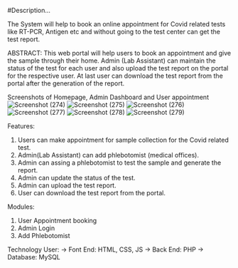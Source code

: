 #Description...

The System will help to book an online appointment for Covid related tests like RT-PCR, Antigen etc and without going to the test center can get the test report.

ABSTRACT:
This web portal will help users to book an appointment and give the sample through their home. Admin (Lab Assistant) can maintain the status of the test for each user and also upload the test report on the portal for the respective user. At last user can download the test report from the portal after the generation of the report.

Screenshots of Homepage, Admin Dashboard and User appointment 
![Screenshot (274)](https://user-images.githubusercontent.com/61697945/132786696-ed74d34c-b3f2-4425-91d0-908da0e37dbc.png)
![Screenshot (275)](https://user-images.githubusercontent.com/61697945/132786701-c7ad5333-00c8-4d6f-aa6a-9c9d64e64cd4.png)
![Screenshot (276)](https://user-images.githubusercontent.com/61697945/132786702-550abd62-ce01-41b7-88d4-43442c3a5670.png)
![Screenshot (277)](https://user-images.githubusercontent.com/61697945/132786705-1ca41fd5-3bec-48d8-92e4-eccdec23549d.png)
![Screenshot (278)](https://user-images.githubusercontent.com/61697945/132786708-7b200422-6f45-4143-bfe8-0d5354bc2420.png)
![Screenshot (279)](https://user-images.githubusercontent.com/61697945/132786710-32ea3212-31ef-4166-a0b8-29326005eac3.png)

Features:
1. Users can make appointment for sample collection for the Covid related test.
2. Admin(Lab Assistant) can add phlebotomist (medical offices).
3. Admin can assing a phlebotomist to test the sample and generate the report.
4. Admin can update the status of the test.
5. Admin can upload the test report.
6. User can download the test report from the portal.

Modules:
1. User Appointment booking
2. Admin Login
3. Add Phlebotomist

Technology User:
-> Font End: HTML, CSS, JS
-> Back End: PHP
-> Database: MySQL
